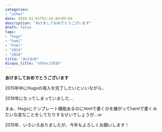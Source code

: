 ```yaml
---
categories:
- "other"
date: 2016-01-01T01:24:40+09:00
description: "あけましておめでとうございます"
draft: false
tags:
- "hugo"
- "haml"
- "html"
- "2015"
- "2016"
title: "あけおめ"
disqus_title: "other/2016"
---
```

**あけましておめでとうございます**

2015年中にHugoの導入を完了したいといいながら、
<!--more-->
2016年になってしまっていました…

まぁ、Hugoにテンプレート機能あるのにhtmlで書くのを嫌がってhamlで書くみたいな変なことをしてたりするせいでしょうが…ｗ

2015年、いろいろありましたが、今年もよろしくお願いします！

